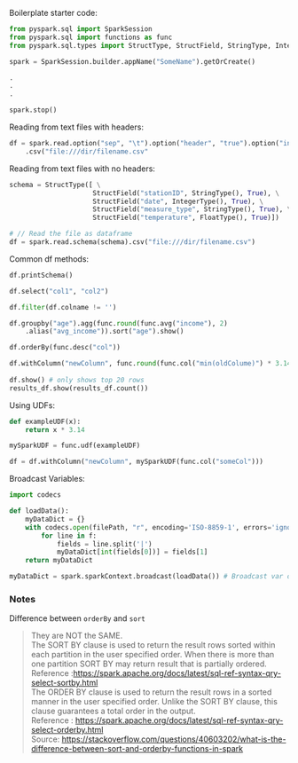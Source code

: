 Boilerplate starter code:

```python
from pyspark.sql import SparkSession
from pyspark.sql import functions as func
from pyspark.sql.types import StructType, StructField, StringType, IntegerType, FloatType

spark = SparkSession.builder.appName("SomeName").getOrCreate()

.
.
.

spark.stop()
```

Reading from text files with headers:
```python
df = spark.read.option("sep", "\t").option("header", "true").option("inferSchema", "true")\
    .csv("file:///dir/filename.csv"
```


Reading from text files with no headers:
```python
schema = StructType([ \
                     StructField("stationID", StringType(), True), \
                     StructField("date", IntegerType(), True), \
                     StructField("measure_type", StringType(), True), \
                     StructField("temperature", FloatType(), True)])

# // Read the file as dataframe
df = spark.read.schema(schema).csv("file:///dir/filename.csv")
```

Common df methods:
```python
df.printSchema()

df.select("col1", "col2")

df.filter(df.colname != '')

df.groupby("age").agg(func.round(func.avg("income"), 2)
    .alias("avg_income")).sort("age").show()

df.orderBy(func.desc("col"))

df.withColumn("newColumn", func.round(func.col("min(oldColume)") * 3.14, 2)
    
df.show() # only shows top 20 rows
results_df.show(results_df.count())

```

Using UDFs:
```python
def exampleUDF(x):
    return x * 3.14

mySparkUDF = func.udf(exampleUDF)

df = df.withColumn("newColumn", mySparkUDF(func.col("someCol")))

```

Broadcast Variables:
```python
import codecs

def loadData():
    myDataDict = {}
    with codecs.open(filePath, "r", encoding='ISO-8859-1', errors='ignore') as f:
        for line in f:
            fields = line.split('|')
            myDataDict[int(fields[0])] = fields[1]
    return myDataDict

myDataDict = spark.sparkContext.broadcast(loadData()) # Broadcast var object

```


### Notes
Difference between `orderBy` and `sort`
> They are NOT the SAME.  
The SORT BY clause is used to return the result rows sorted within each partition in the user specified order. When there is more than one partition SORT BY may return result that is partially ordered.  
Reference :https://spark.apache.org/docs/latest/sql-ref-syntax-qry-select-sortby.html  
The ORDER BY clause is used to return the result rows in a sorted manner in the user specified order. Unlike the SORT BY clause, this clause guarantees a total order in the output.  
Reference : https://spark.apache.org/docs/latest/sql-ref-syntax-qry-select-orderby.html  
Source: https://stackoverflow.com/questions/40603202/what-is-the-difference-between-sort-and-orderby-functions-in-spark
